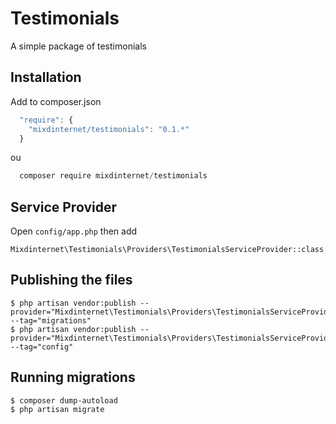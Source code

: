 # Testimonials
A simple package of testimonials

## Installation

Add to composer.json

```js
  "require": {
    "mixdinternet/testimonials": "0.1.*"
  }
```

ou

```js
  composer require mixdinternet/testimonials
```

## Service Provider

Open `config/app.php` then add

`Mixdinternet\Testimonials\Providers\TestimonialsServiceProvider::class`


## Publishing the files

```
$ php artisan vendor:publish --provider="Mixdinternet\Testimonials\Providers\TestimonialsServiceProvider" --tag="migrations"
$ php artisan vendor:publish --provider="Mixdinternet\Testimonials\Providers\TestimonialsServiceProvider" --tag="config"
```

## Running migrations

```
$ composer dump-autoload
$ php artisan migrate
```

